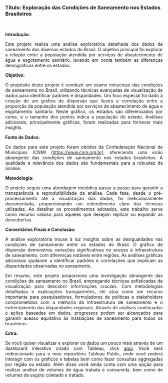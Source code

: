 <h3>Título: Exploração das Condições de Saneamento nos Estados Brasileiros</h3><br>

**Introdução:**
<p align="justify">Este projeto realiza uma análise exploratória detalhada dos dados de saneamento dos diversos estados do Brasil. O objetivo principal foi explorar a relação entre a população atendida por serviços de abastecimento de água e esgotamento sanitário, levando em conta também as diferenças demográficas entre os estados.</p>

**Objetivo:**
<p align="justify">O propósito deste projeto é conduzir um exame minucioso das condições de saneamento no Brasil, utilizando técnicas avançadas de visualização de dados para identificar padrões e disparidades. Um foco especial foi dado à criação de um gráfico de dispersão que ilustra a correlação entre a proporção da população atendida por serviços de abastecimento de água e esgotamento sanitário. Neste gráfico, os estados são diferenciados por cores, e o tamanho dos pontos indica a população do estado. Análises adicionais, principalmente gráficas, foram realizadas para fornecer mais insights.</p>

**Fonte de Dados:**
<p align="justify">
Os dados para este projeto foram obtidos da Confederação Nacional de Municípios (CNM) (<a href="https://www.datascienceacademy.com.br/" target="_blank">https://www.cnm.org.br</a>), oferecendo uma visão abrangente das condições de saneamento nos estados brasileiros. A qualidade e relevância dos dados são fundamentais para a robustez da análise.</p>

**Metodologia:**
<p align="justify">O projeto seguiu uma abordagem metódica passo a passo para garantir a transparência e reprodutibilidade da análise. Cada fase, desde o pré-processamento até a visualização dos dados, foi meticulosamente documentada, proporcionando um entendimento claro das técnicas utilizadas. Ao detalhar os procedimentos adotados, este trabalho serve como recurso valioso para aqueles que desejam replicar ou expandir as descobertas.</p>

**Comentários Finais e Conclusão:**
<p align="justify">A análise exploratória trouxe à luz insights sobre as desigualdades nas condições de saneamento entre os estados do Brasil. O gráfico de dispersão demonstrou variações significativas no acesso à infraestrutura de saneamento, com diferenças notáveis entre regiões. As análises gráficas adicionais ajudaram a identificar padrões e correlações que explicam as disparidades observadas no saneamento.</p>
<p align="justify">Em resumo, este projeto proporciona uma investigação abrangente das condições de saneamento no Brasil, empregando técnicas sofisticadas de visualização para descobrir informações cruciais. Com metodologias detalhadas e explicações transparentes, ele atua como um recurso importante para pesquisadores, formuladores de políticas e stakeholders comprometidos com a melhoria da infraestrutura de saneamento e o enfrentamento das disparidades regionais. Através de análises continuadas e ações baseadas em dados, progressos podem ser alcançados para garantir acesso equitativo às instalações de saneamento para todos os brasileiros.</p>

**Extra:**
<p align="justify">
Se você quiser visualizar e explorar os dados um pouco mais através de um dashboard interativo criado com Tableau, click <a href="https://public.tableau.com/app/profile/mario.rodrigues.peres/viz/Dashboard_Water_Sanitation/Dashboard_home" target="_blank">aqui</a>. Você será redirecionado para o meu repositório Tableau Public, onde você poderá interagir com os gráficos e tabelas bem como fazer consultas aggregadas por região ou estado. Além disso você ainda conta com uma opção para realizar análise de volumes de água tratada e consumida, bem como de volumes de esgoto coletado e tratado.</p>
